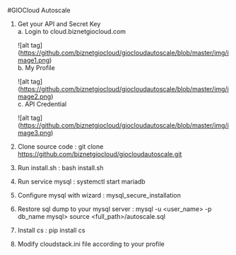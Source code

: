 #GIOCloud Autoscale
1. Get your API and Secret Key <br />
   a. Login to cloud.biznetgiocloud.com

   ![alt tag] (https://github.com/biznetgiocloud/giocloudautoscale/blob/master/img/image1.png) <br />
   b. My Profile <br />
   
   ![alt tag] (https://github.com/biznetgiocloud/giocloudautoscale/blob/master/img/image2.png) <br />
   c. API Credential <br />
   
   ![alt tag] (https://github.com/biznetgiocloud/giocloudautoscale/blob/master/img/image3.png)
   
2. Clone source code : git clone https://github.com/biznetgiocloud/giocloudautoscale.git
3. Run install.sh : bash install.sh
4. Run service mysql : systemctl start mariadb
5. Configure mysql with wizard : mysql_secure_installation
6. Restore sql dump to your mysql server : 
   mysql -u <user_name> -p db_name
   mysql> source <full_path>/autoscale.sql
7. Install cs : pip install cs
8. Modify cloudstack.ini file according to your profile
